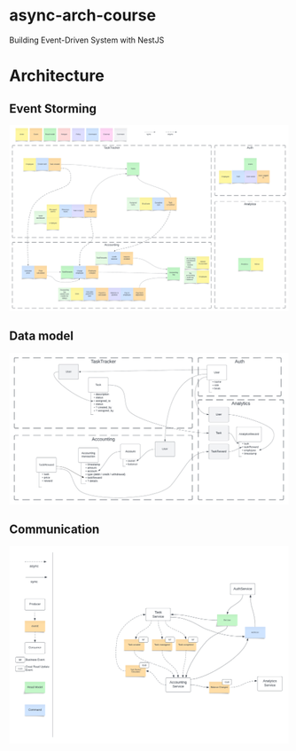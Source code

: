 # async-arch-course
Building Event-Driven System with NestJS


# Architecture

## Event Storming
![img](/docs/event_storming.png)

## Data model
![img](/docs/data_model.png)

## Communication
![img](/docs/ms_communications.png)
